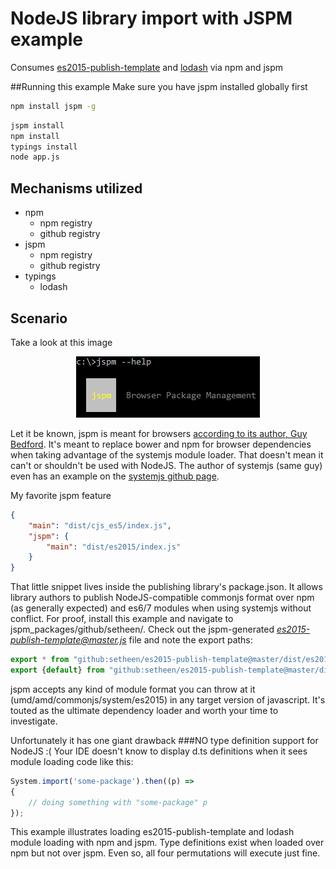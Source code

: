 # NodeJS library import with JSPM example
Consumes [es2015-publish-template](https://github.com/setheen/es2015-publish-template) and [lodash](https://github.com/lodash/lodash) via npm and jspm

##Running this example
Make sure you have jspm installed globally first
```sh
npm install jspm -g
```
```sh
jspm install
npm install
typings install
node app.js
```

## Mechanisms utilized
- npm
    - npm registry
    - github registry
- jspm
    - npm registry
    - github registry
- typings
    - lodash
    
## Scenario
Take a look at this image

<p align="center">
    <img src="resources/jspm.png"/>
</p>

Let it be known, jspm is meant for browsers [according to its author, Guy Bedford](https://github.com/jspm/npm/issues/36#issuecomment-143196574). 
It's meant to replace bower and npm for browser dependencies when taking advantage of the systemjs module loader.
That doesn't mean it can't or shouldn't be used with NodeJS.  The author of systemjs (same guy) even has an example on
the [systemjs github page](https://github.com/systemjs/systemjs).  

My favorite jspm feature
```json
{
    "main": "dist/cjs_es5/index.js",
    "jspm": {
        "main": "dist/es2015/index.js"
    }
}
```
That little snippet lives inside the publishing library's package.json.  It allows library authors to publish NodeJS-compatible commonjs format
over npm (as generally expected) and es6/7 modules when using systemjs without conflict.
For proof, install this example and navigate to jspm\_packages/github/setheen/. Check out the jspm-generated <i>es2015-publish-template@master.js</i> file
and note the export paths:
```javascript
export * from "github:setheen/es2015-publish-template@master/dist/es2015/index.js";
export {default} from "github:setheen/es2015-publish-template@master/dist/es2015/index.js";
```
jspm accepts any kind of module format you can throw at it (umd/amd/commonjs/system/es2015) in any target version of javascript. It's touted as 
the ultimate dependency loader and worth your time to investigate.  

Unfortunately it has one giant drawback
###NO type definition support for NodeJS :(
Your IDE doesn't know to display d.ts definitions when it sees module loading code like this:
```javascript
System.import('some-package').then((p) => 
{
    // doing something with "some-package" p
});
```
This example illustrates loading es2015-publish-template and lodash module loading with npm and jspm.  Type definitions exist when loaded over
npm but not over jspm.  Even so, all four permutations will execute just fine.